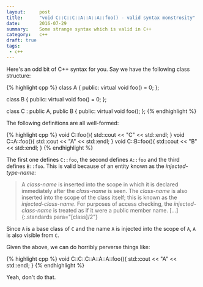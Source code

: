 ```yaml
---
layout:     post
title:      "void C::C::C::A::A::A::foo() - valid syntax monstrosity"
date:       2016-07-29
summary:    Some strange syntax which is valid in C++
category:   c++
draft: true
tags:
 - c++ 
---
```


Here's an odd bit of C++ syntax for you. Say we have the following class structure:

{% highlight cpp %}
class A {
public:
    virtual void foo() = 0;
};

class B {
public:
    virtual void foo() = 0;
};

class C : public A, public B {
public:
    virtual void foo();
};
{% endhighlight %}

The following definitions are all well-formed:

{% highlight cpp %}
void C::foo(){
  std::cout << "C" << std::endl;
}
void C::A::foo(){
  std::cout << "A" << std::endl;
}
void C::B::foo(){
  std::cout << "B" << std::endl;
}
{% endhighlight %}

The first one defines `C::foo`, the second defines `A::foo` and the third defines `B::foo`. This is valid because of an entity known as the *injected-type-name*:

> A *class-name* is inserted into the scope in which it is declared immediately after the *class-name* is seen. The *class-name* is also inserted into the scope of the class itself; this is known as the *injected-class-name*. For purposes of access checking, the *injected-class-name* is treated as if it were a public member name. [...]
{:.standards para="[class]/2"}

Since `A` is a base class of `C` and the name `A` is injected into the scope of `A`, `A` is also visible from `C`.

Given the above, we can do horribly perverse things like:

{% highlight cpp %}
void C::C::C::A::A::A::foo(){
    std::cout << "A" << std::endl;
}
{% endhighlight %}

Yeah, don't do that.
